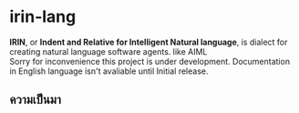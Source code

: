 # irin-lang
**IRIN**, or **Indent and Relative for Intelligent Natural language**, is dialect for creating natural language software agents. like AIML    
Sorry for inconvenience this project is under development.  Documentation in English language isn't avaliable until Initial release.
## ความเป็นมา
